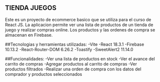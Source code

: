 ## TIENDA JUEGOS

Este es un proyecto de ecommerce basico que se utiliza para el curso de React JS. La aplicacion permite ver una lista de productos de un tienda de juego y realizar compras online. Los productos y las ordenes de compra se almacenan en Firebase.

##Tecnologias y herramientas utilizadas:
-Vite
-React 18.3.1
-Firebase 10.13.2
-React-Router-DOM 6.26.2
-Toastify
-SweetAlert2 11.14.0

##Funcionalidades:
-Ver una lista de productos en stock
-Ver el avance del carrito de compras
-Agregar productos al carrito de compras
-Ver productos filtrados
-Realizar una orden de compra con los datos del comprador y productos seleccionados